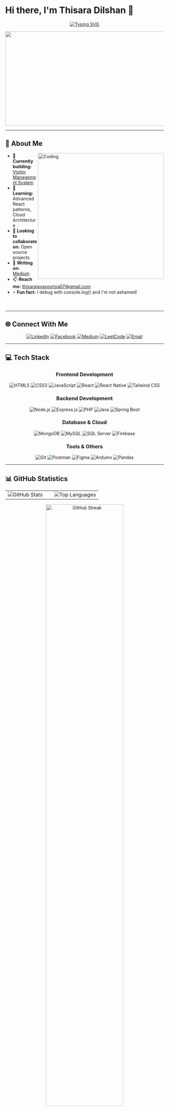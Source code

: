 # Hi there, I'm Thisara Dilshan 👋

<div align="center">
  
[![Typing SVG](https://readme-typing-svg.herokuapp.com?font=Fira+Code&weight=600&size=28&duration=4000&pause=1000&color=00D9FF&center=true&vCenter=true&multiline=false&width=600&height=70&lines=UOM+Undergraduate+%F0%9F%8E%93;Full+Stack+Developer+%F0%9F%9A%80;Tech+Enthusiast+%F0%9F%92%BB;Logic+Seeker+%F0%9F%A7%A0)](https://git.io/typing-svg)

<img src="https://user-images.githubusercontent.com/74038190/213910845-af37a709-8995-40d6-be59-724526e3c3d7.gif" width="900" height="300"/>
</div>

---

## 🚀 About Me

<img align="right" alt="Coding" width="400" src="https://user-images.githubusercontent.com/74038190/229223263-cf2e4b07-2615-4f87-9c38-e37600f8381a.gif">

- 🔭 **Currently building:** [Visitor Management System](https://github.com/ThisaraJayasooriya/UoM-VMS-frontend.git)
- 🌱 **Learning:** Advanced React patterns, Cloud Architecture
- 👯 **Looking to collaborate on:** Open source projects
- 📝 **Writing on:** [Medium](https://medium.com/@thisaradj0726)
- 📫 **Reach me:** thisarajayasooriya07@gmail.com
- ⚡ **Fun fact:** I debug with console.log() and I'm not ashamed!

<br clear="both"/>

---

## 🌐 Connect With Me

<div align="center">

[![LinkedIn](https://img.shields.io/badge/LinkedIn-0077B5?style=for-the-badge&logo=linkedin&logoColor=white&labelColor=0077B5)](https://www.linkedin.com/in/thisara-jayasooriya/)
[![Facebook](https://img.shields.io/badge/Facebook-1877F2?style=for-the-badge&logo=facebook&logoColor=white&labelColor=1877F2)](https://web.facebook.com/thisara.dilshan.140)
[![Medium](https://img.shields.io/badge/Medium-12100E?style=for-the-badge&logo=medium&logoColor=white&labelColor=12100E)](https://medium.com/@thisaradj0726)
[![LeetCode](https://img.shields.io/badge/LeetCode-FFA116?style=for-the-badge&logo=leetcode&logoColor=black&labelColor=FFA116)](https://www.leetcode.com/thisarajayasooriya)
[![Email](https://img.shields.io/badge/Email-D14836?style=for-the-badge&logo=gmail&logoColor=white&labelColor=D14836)](mailto:thisarajayasooriya07@gmail.com)

</div>

---

## 💻 Tech Stack

<div align="center">

### Frontend Development
![HTML5](https://img.shields.io/badge/HTML5-E34F26?style=for-the-badge&logo=html5&logoColor=white)
![CSS3](https://img.shields.io/badge/CSS3-1572B6?style=for-the-badge&logo=css3&logoColor=white)
![JavaScript](https://img.shields.io/badge/JavaScript-F7DF1E?style=for-the-badge&logo=javascript&logoColor=black)
![React](https://img.shields.io/badge/React-20232A?style=for-the-badge&logo=react&logoColor=61DAFB)
![React Native](https://img.shields.io/badge/React_Native-20232A?style=for-the-badge&logo=react&logoColor=61DAFB)
![Tailwind CSS](https://img.shields.io/badge/Tailwind_CSS-38B2AC?style=for-the-badge&logo=tailwind-css&logoColor=white)

### Backend Development
![Node.js](https://img.shields.io/badge/Node.js-43853D?style=for-the-badge&logo=node.js&logoColor=white)
![Express.js](https://img.shields.io/badge/Express.js-404D59?style=for-the-badge&logo=express&logoColor=white)
![PHP](https://img.shields.io/badge/PHP-777BB4?style=for-the-badge&logo=php&logoColor=white)
![Java](https://img.shields.io/badge/Java-ED8B00?style=for-the-badge&logo=java&logoColor=white)
![Spring Boot](https://img.shields.io/badge/Spring_Boot-6DB33F?style=for-the-badge&logo=spring-boot&logoColor=white)

### Database & Cloud
![MongoDB](https://img.shields.io/badge/MongoDB-4EA94B?style=for-the-badge&logo=mongodb&logoColor=white)
![MySQL](https://img.shields.io/badge/MySQL-005C84?style=for-the-badge&logo=mysql&logoColor=white)
![SQL Server](https://img.shields.io/badge/Microsoft_SQL_Server-CC2927?style=for-the-badge&logo=microsoft-sql-server&logoColor=white)
![Firebase](https://img.shields.io/badge/Firebase-039BE5?style=for-the-badge&logo=Firebase&logoColor=white)

### Tools & Others
![Git](https://img.shields.io/badge/Git-F05032?style=for-the-badge&logo=git&logoColor=white)
![Postman](https://img.shields.io/badge/Postman-FF6C37?style=for-the-badge&logo=postman&logoColor=white)
![Figma](https://img.shields.io/badge/Figma-F24E1E?style=for-the-badge&logo=figma&logoColor=white)
![Arduino](https://img.shields.io/badge/Arduino-00979D?style=for-the-badge&logo=Arduino&logoColor=white)
![Pandas](https://img.shields.io/badge/Pandas-2C2D72?style=for-the-badge&logo=pandas&logoColor=white)

</div>

---

## 📊 GitHub Statistics

<div align="center">
  <table>
    <tr>
      <td width="50%">
        <img src="https://github-readme-stats.vercel.app/api?username=ThisaraJayasooriya&show_icons=true&theme=tokyonight&hide_border=true&border_radius=15&bg_color=0D1117" alt="GitHub Stats" />
      </td>
      <td width="50%">
        <img src="https://github-readme-stats.vercel.app/api/top-langs/?username=ThisaraJayasooriya&layout=compact&theme=tokyonight&hide_border=true&border_radius=15&bg_color=0D1117" alt="Top Languages" />
      </td>
    </tr>
  </table>
</div>

<div align="center">
  <img src="https://github-readme-streak-stats.herokuapp.com/?user=ThisaraJayasooriya&theme=tokyonight&hide_border=true&border_radius=15&background=0D1117" alt="GitHub Streak" width="70%" />
</div>

---

## 📈 Contribution Activity

<div align="center">
  <img src="https://github-readme-activity-graph.vercel.app/graph?username=ThisaraJayasooriya&theme=tokyo-night&area=true&hide_border=true&radius=15&bg_color=0D1117&color=00D9FF&line=00D9FF&point=FFFFFF" width="95%" alt="Contribution Graph" />
</div>

---



## 🎯 Current Focus

<div align="center">

```javascript
const thisara = {
    currentlyLearning: ["Advanced React Patterns", "Cloud Architecture", "System Design"],
    workingOn: "Visitor Management System",
    funFact: "I can debug faster with rubber duck debugging! 🦆"
};
```

</div>

---

## 💭 Random Dev Quote

<div align="center">
  <img src="https://quotes-github-readme.vercel.app/api?type=horizontal&theme=tokyonight" alt="Random Dev Quote" />
</div>

---

## 📫 Let's Connect!

<div align="center">
  
**"Great things are built by great teams. Let's build something amazing together!"**

<img src="https://user-images.githubusercontent.com/74038190/212284100-561aa473-3905-4a80-b561-0d28506553ee.gif" width="900">

[![Profile Views](https://komarev.com/ghpvc/?username=ThisaraJayasooriya&label=Profile%20views&color=0e75b6&style=flat)](https://github.com/ThisaraJayasooriya)
[![GitHub followers](https://img.shields.io/github/followers/ThisaraJayasooriya?label=Follow&style=social)](https://github.com/ThisaraJayasooriya)

</div>
